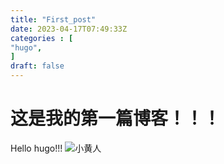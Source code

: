 ```yaml
---
title: "First_post"
date: 2023-04-17T07:49:33Z
categories : [
"hugo",
]
draft: false
---
```

# 这是我的第一篇博客！！！
Hello hugo!!!
![小黄人](https://img1.baidu.com/it/u=2479956157,2733927645&fm=253&fmt=auto&app=138&f=JPEG?w=500&h=888)
